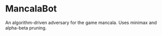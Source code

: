 # MancalaBot
An algorithm-driven adversary for the game mancala. Uses minimax and alpha-beta pruning.
